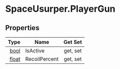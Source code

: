 # SpaceUsurper.PlayerGun
## Properties
| Type | Name | Get Set |
| ---: | ---- | :-----: |
| [bool](https://docs.microsoft.com/en-us/dotnet/api/system.boolean?view=netframework-4.5) | IsActive | get, set |
| [float](https://docs.microsoft.com/en-us/dotnet/api/system.single?view=netframework-4.5) | RecoilPercent | get, set |
